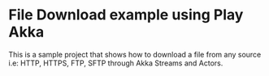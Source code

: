 # File Download example using Play Akka

This is a sample project that shows how to download a file from any source i.e: HTTP, HTTPS, FTP, SFTP through Akka Streams and Actors.